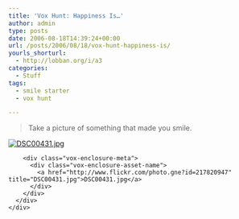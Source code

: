 ```yaml
---
title: 'Vox Hunt: Happiness Is…'
author: admin
type: posts
date: 2006-08-18T14:39:24+00:00
url: /posts/2006/08/18/vox-hunt-happiness-is/
yourls_shorturl:
  - http://lobban.org/i/a3
categories:
  - Stuff
tags:
  - smile starter
  - vox hunt

---
```

> Take a picture of something that made you smile.

<div class="vox-enclosure vox-enclosure-center vox-enclosure-large vox-photo-enclosure">
  <div class="vox-enclosure-inner">
    <div class="vox-enclosure-list">
      <div class="vox-enclosure-item vox-photo-asset vox-last">
        <div class="vox-enclosure-image">
          <a href="http://www.flickr.com/photo.gne?id=217820947" title="DSC00431.jpg"><img alt="DSC00431.jpg" class="asset asset-image at-xid-6a01348743f8e2970c0133f423da94970b" src="http://nonimage.typepad.com/.a/6a01348743f8e2970c0133f423da94970b-320pi" /></a>
        </div>
        
        <div class="vox-enclosure-meta">
          <div class="vox-enclosure-asset-name">
            <a href="http://www.flickr.com/photo.gne?id=217820947" title="DSC00431.jpg">DSC00431.jpg</a>
          </div>
        </div>
      </div>
    </div>
  </div>
</div>